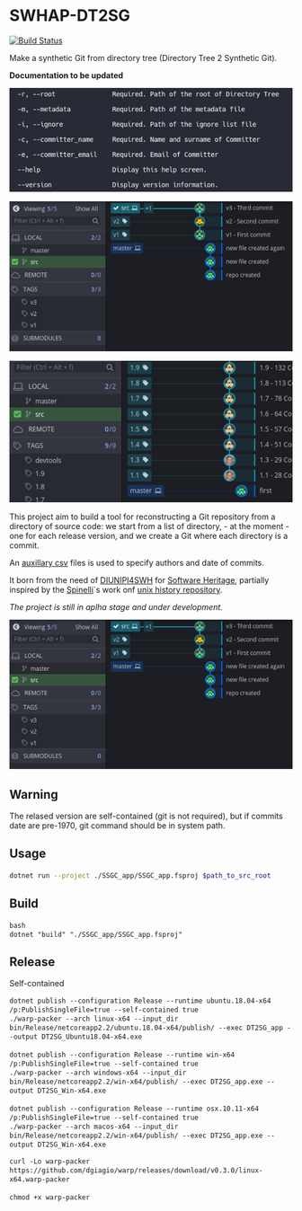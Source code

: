 # SWHAP-DT2SG

[![Build Status](https://travis-ci.com/Unipisa/SWHAP-DT2SG.svg?token=uYktkpxbywknDpAJce3c&branch=master)](https://travis-ci.com/Unipisa/SWHAP-DT2SG)

Make a synthetic Git from directory tree 
(Directory Tree 2 Synthetic Git).

**Documentation to be updated**

![example](./ETC/screen-commands.png)

![example](./ETC/screen.png)

![example](./ETC/screen-2.png)

This project aim to build a tool for reconstructing a Git repository from a directory of source code:
we start from a list of directory, - at the moment - one for each release version, and we create a Git where each directory is a commit.

An [auxillary csv](./metadata_example.csv) files is used to specify authors and date of commits.

It born from the need of [DIUNIPI4SWH](https://github.com/Unipisa/DIUNIPI4SWH) for [Software Heritage](www.softwareheritage.org), partially inspired by the [Spinelli](https://www2.dmst.aueb.gr/dds/)`s work onf [unix history repository](https://github.com/dspinellis/unix-history-repo).

*The project is still in aplha stage and under development.*

![example](./ETC/screen.png)

## Warning

The relased version are self-contained (git is not required), but if commits date are pre-1970, git command should be in system path.

## Usage

```bash
dotnet run --project ./SSGC_app/SSGC_app.fsproj $path_to_src_root
```

## Build

```
bash
dotnet "build" "./SSGC_app/SSGC_app.fsproj" 
```

## Release

Self-contained
```
dotnet publish --configuration Release --runtime ubuntu.18.04-x64  /p:PublishSingleFile=true --self-contained true  
./warp-packer --arch linux-x64 --input_dir bin/Release/netcoreapp2.2/ubuntu.18.04-x64/publish/ --exec DT2SG_app --output DT2SG_Ubuntu18.04-x64.exe

dotnet publish --configuration Release --runtime win-x64  /p:PublishSingleFile=true --self-contained true   
./warp-packer --arch windows-x64 --input_dir bin/Release/netcoreapp2.2/win-x64/publish/ --exec DT2SG_app.exe --output DT2SG_Win-x64.exe

dotnet publish --configuration Release --runtime osx.10.11-x64  /p:PublishSingleFile=true --self-contained true   
./warp-packer --arch macos-x64 --input_dir bin/Release/netcoreapp2.2/win-x64/publish/ --exec DT2SG_app.exe --output DT2SG_Win-x64.exe

```

```
curl -Lo warp-packer https://github.com/dgiagio/warp/releases/download/v0.3.0/linux-x64.warp-packer

chmod +x warp-packer
```